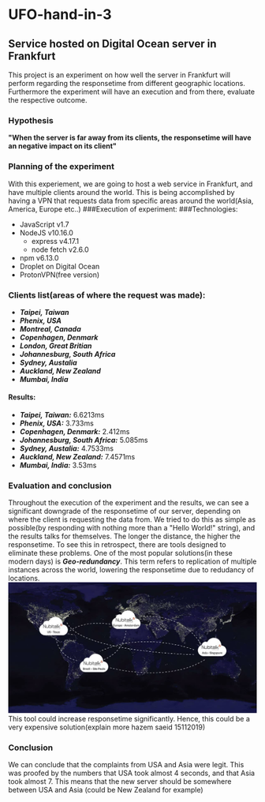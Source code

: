 # UFO-hand-in-3
## Service hosted on Digital Ocean server in Frankfurt
This project is an experiment on how well the server in Frankfurt will perform regarding the responsetime from different geographic locations. Furthermore the experiment will have an execution and from there, evaluate the respective outcome.  
### Hypothesis
 **"When the server is far away from its clients, the responsetime will have an negative impact on its client"**
### Planning of the experiment
With this experiement, we are going to host a web service in Frankfurt, and have multiple clients around the world. This is being accomplished by having a VPN that requests data from specific areas around the world(Asia, America, Europe etc..)
###Execution of experiment:
###Technologies:
- JavaScript v1.7
- NodeJS v10.16.0
  - express v4.17.1
  - node fetch v2.6.0
- npm v6.13.0
- Droplet on Digital Ocean
- ProtonVPN(free version)
### Clients list(areas of where the request was made):
-   **_Taipei, Taiwan_**
-   **_Phenix, USA_**
-   **_Montreal, Canada_**
-   **_Copenhagen, Denmark_**
-   **_London, Great Britian_**
-   **_Johannesburg, South Africa_**
-   **_Sydney, Austalia_**
-   **_Auckland, New Zealand_**
-   **_Mumbai, India_**
#### Results: 
-   **_Taipei, Taiwan:_** 6.6213ms
-   **_Phenix, USA:_** 3.733ms
-   **_Copenhagen, Denmark:_** 2.412ms
-   **_Johannesburg, South Africa:_** 5.085ms
-   **_Sydney, Austalia:_** 4.7533ms
-   **_Auckland, New Zealand:_** 7.4571ms
-   **_Mumbai, India:_** 3.53ms
### Evaluation and conclusion
Throughout the execution of the experiment and the results, we can see a significant downgrade of the responsetime of our server, depending on where the client is requesting the data from. We tried to do this as simple as possible(by responding with nothing more than a "Hello World!" string), and the results talks for themselves. The longer the distance, the higher the responsetime. To see this in retrospect, there are tools designed to eliminate these problems. One of the most popular solutions(in these modern days) is **_Geo-redundancy_**. This term refers to replication of multiple instances across the world, lowering the responsetime due to redudancy of locations. 
<img src="https://github.com/Mokayed/UFO-hand-in-3/blob/master/geo-redundancy-featured.jpg"/>
This tool could increase responsetime significantly. Hence, this could be a very expensive solution(explain more hazem saeid 15112019)

### Conclusion

We can conclude that the complaints from USA and Asia were legit. This was proofed by the numbers that USA took almost 4 seconds, and that Asia took almost 7. This means that the new server should be somewhere between USA and Asia (could be New Zealand for example)


